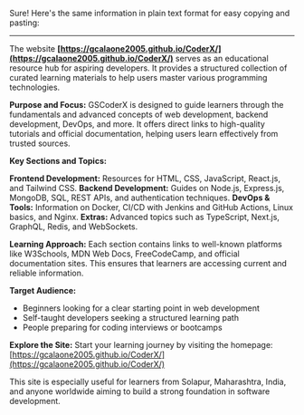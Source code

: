 Sure! Here's the same information in plain text format for easy copying and pasting:

---

The website **[https://gcalaone2005.github.io/CoderX/](https://gcalaone2005.github.io/CoderX/)** serves as an educational resource hub for aspiring developers. It provides a structured collection of curated learning materials to help users master various programming technologies.

**Purpose and Focus:**
GSCoderX is designed to guide learners through the fundamentals and advanced concepts of web development, backend development, DevOps, and more. It offers direct links to high-quality tutorials and official documentation, helping users learn effectively from trusted sources.

**Key Sections and Topics:**

**Frontend Development:** Resources for HTML, CSS, JavaScript, React.js, and Tailwind CSS.
**Backend Development:** Guides on Node.js, Express.js, MongoDB, SQL, REST APIs, and authentication techniques.
**DevOps & Tools:** Information on Docker, CI/CD with Jenkins and GitHub Actions, Linux basics, and Nginx.
**Extras:** Advanced topics such as TypeScript, Next.js, GraphQL, Redis, and WebSockets.

**Learning Approach:**
Each section contains links to well-known platforms like W3Schools, MDN Web Docs, FreeCodeCamp, and official documentation sites. This ensures that learners are accessing current and reliable information.

**Target Audience:**

* Beginners looking for a clear starting point in web development
* Self-taught developers seeking a structured learning path
* People preparing for coding interviews or bootcamps

**Explore the Site:**
Start your learning journey by visiting the homepage:
[https://gcalaone2005.github.io/CoderX/](https://gcalaone2005.github.io/CoderX/)

This site is especially useful for learners from Solapur, Maharashtra, India, and anyone worldwide aiming to build a strong foundation in software development.
